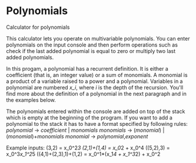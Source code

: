 # Polynomials
Calculator for polynomials

This calculator lets you operate on multivariable polynomials. You can enter polynomials on the input console and then perform operations such as check if the last added polynomial is equal to zero or multiply two last added polynomials.

In this progam, a polynomial has a recurrent definition. It is either a coefficient (that is, an integer value) or a sum of monomials. A monomial is a product of a variable raised to a power and a polynomial. Variables in a polynomial are numbered _x_i_, where _i_ is the depth of the recursion. You'll find more about the definition of a polynomial in the next paragraph and in the examples below.

The polynomials entered within the console are added on top of the stack which is empty at the beginning of the program. 
If you want to add a polynomial to the stack it has to have a format specified by following rules:
_polynomial_ → _coefficient_ | _monomials_
_monomials_ → (_monomial_) | (_monomial_)+_monomials_
_monomial_ → _polynomial_,_exponent_

Example inputs:
(3,2) 
= x_0^2*3
(2,1)+(1,4) 
= x_0*2 + x_0^4
((5,2),3) 
= x_0^3*x_1^2*5
((4,1)+(2,3),1)+(1,2) 
= x_0^1*(x_1*4 + x_1^3*2) + x_0^2



